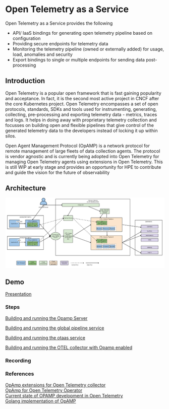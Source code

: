 # Open Telemetry as a Service

Open Telemetry as a Service provides the following

- API/ IaaS bindings for generating open telemetry pipeline based on configuration
- Providing secure endpoints for telemetry data
- Monitoring the telemetry pipeline (owned or externally added) for usage, load, anomalies and security
- Export bindings to single or multiple endpoints for sending data post-processing

## Introduction

Open Telemetry is a popular open framework that is fast gaining popularity and acceptance. In fact, it is the second most active project in CNCF after the core Kubernetes project. Open Telemetry encompasses a set of open protocols, standards, SDKs and tools used for instrumenting, generating, collecting, pre-processing and exporting telemetry data - metrics, traces and logs. It helps in doing away with proprietary telemetry collection and focusses on building open and flexible pipelines that give control of the generated telemetry data to the developers instead of locking it up within silos.

Open Agent Management Protocol (OpAMP) is a network protocol for remote management of large fleets of data collection agents. The protocol is vendor agnostic and is currently being adopted into Open Telemetry for managing Open Telemetry agents using extensions in Open Telemetry. This is still WIP at early stage and provides an opportunity for HPE to contribute and guide the vision for the future of observability

## Architecture

![alt text](docs/OTaaS.png)

## Demo

[Presentation](https://hpe-my.sharepoint.com/:p:/p/harish-nair_rajagopal/Ea220lrhevdOh8o-0kvO3ssBW569C4CrKr7JRdrvypcz_g?e=rgTJ2D)

### Steps

[Building and running the Opamp Server](helm/opamp/README.md)  

[Building and running the global pipeline service](helm/global-pipeline/README.md)  

[Building and running the otaas service](helm/otaas/README.md)  

[Building and running the OTEL collector with Opamp enabled](helm/test-collector/README.md)  


### Recording


### References

[OpAmp extensions for Open Telemetry collector](https://github.com/open-telemetry/opentelemetry-collector-contrib/tree/main/extension/opampextension)  
[OpAmp for Open Telemetry Operator](https://docs.google.com/document/d/1M8VLNe_sv1MIfu5bUR5OV_vrMBnAI7IJN-7-IAr37JY/edit#heading=h.bwt48qsb77i2)  
[Current state of OPAMP development in Open Telemetry](https://opentelemetry.io/blog/2023/opamp-status/)  
[Golang implementation of OpAMP](https://github.com/open-telemetry/opamp-go)
